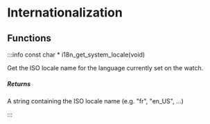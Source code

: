 # Internationalization

## Functions

:::info const char * i18n_get_system_locale(void)

Get the ISO locale name for the language currently set on the watch. 

##### Returns

A string containing the ISO locale name (e.g. "fr", "en_US", ...) 

:::


